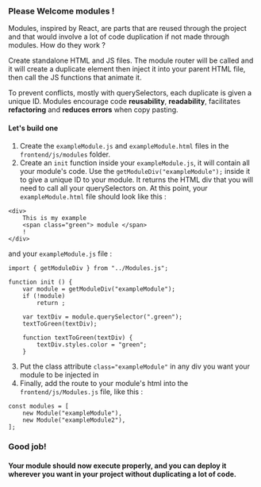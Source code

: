 ### Please Welcome modules !
Modules, inspired by React, are parts that are reused through the project and that would involve a lot of code duplication if not made through modules. How do they work ? 

Create standalone HTML and JS files. The module router will be called and it will create a duplicate element then inject it into your parent HTML file, then call the JS functions that animate it.

To prevent conflicts, mostly with querySelectors, each duplicate is given a unique ID.
Modules encourage code **reusability**, **readability**, facilitates **refactoring** and **reduces errors** when copy pasting.

#### Let's build one 

1. Create the `exampleModule.js` and `exampleModule.html` files in the `frontend/js/modules` folder. 
2. Create an `init` function inside your `exampleModule.js`, it will contain all your module's code.  Use the `getModuleDiv("exampleModule");` inside it to give a unique ID to your module. It returns the HTML div that you will need to call all your querySelectors on.
At this point, your `exampleModule.html` file should look like this : 
```
<div>
	This is my example
	<span class="green"> module </span>
	!
</div>
```
and your `exampleModule.js` file :
```
import { getModuleDiv } from "../Modules.js";

function init () {
	var module = getModuleDiv("exampleModule");
	if (!module)
		return ;

	var textDiv = module.querySelector(".green");
	textToGreen(textDiv);

	function textToGreen(textDiv) {
		textDiv.styles.color = "green";
	}
```
3. Put the class attribute `class="exampleModule"` in any div you want your module to be injected in
4. Finally, add the route to your module's html into the `frontend/js/Modules.js` file, like this :
```
const modules = [
	new Module("exampleModule"),
	new Module("exampleModule2"),
];
```
### Good job!

#### Your module should now execute properly, and you can deploy it wherever you want in your project without duplicating a lot of code. 
